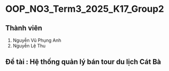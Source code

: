 # OOP_NO3_Term3_2025_K17_Group2
## Thành viên 
1. Nguyễn Vũ Phụng Anh
2. Nguyễn Lệ Thu
## Đề tài : Hệ thống quản lý bán tour du lịch Cát Bà
